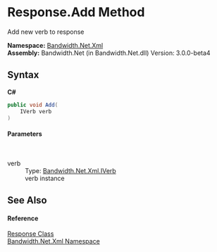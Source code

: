 ﻿# Response.Add Method 
 

Add new verb to response

**Namespace:**&nbsp;<a href ="N_Bandwidth_Net_Xml.md">Bandwidth.Net.Xml</a><br />**Assembly:**&nbsp;Bandwidth.Net (in Bandwidth.Net.dll) Version: 3.0.0-beta4

## Syntax

**C#**<br />
``` C#
public void Add(
	IVerb verb
)
```


#### Parameters
&nbsp;<dl><dt>verb</dt><dd>Type: <a href ="T_Bandwidth_Net_Xml_IVerb.md">Bandwidth.Net.Xml.IVerb</a><br />verb instance</dd></dl>

## See Also


#### Reference
<a href ="T_Bandwidth_Net_Xml_Response.md">Response Class</a><br /><a href ="N_Bandwidth_Net_Xml.md">Bandwidth.Net.Xml Namespace</a><br />